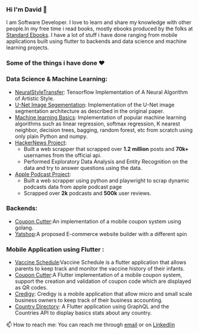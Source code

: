 
 ### Hi I'm David :wave:

 
I am Software Developer.
I love to learn and share my knowledge with other people.In my free time i read books, mostly ebooks produced by the folks at [Standard Ebooks]('https://standardebooks.org/'). I have a lot of stuff i have done ranging from mobile applications built using flutter to backends and data science and machine learning projects.


### Some of the things i have done :heart:  

 ### Data Science & Machine Learning:  
- [NeuralStyleTransfer](https://github.com/david-adewoyin/NeuralStyleTransfer): Tensorflow Implementation of A Neural Algorithm of Artistic Style.
- [U-Net Image Segementation](https://github.com/david-adewoyin/UNet): Implementation of the U-Net image segmentation architecture as described in the original paper.
- [Machine learning Basics](https://github.com/david-adewoyin/machine_learning_basics): Implementation of popular machine learning algorithms such as linear regression, softmax regression, K nearest neighbor, decision trees, bagging, random forest, etc from scratch using only plain Python and numpy.
- [HackerNews Project](https://github.com/david-adewoyin/HackerNews):
  - Built a web scrapper that scrapped over **1.2 million** posts and **70k+** usernames from the official api.
  - Performed Exploratory Data Analysis and Entity Recognition on the data and try to answer questions using the data.
- [Apple Podcast Project](https://github.com/david-adewoyin/apple_podcasts):
  - Built a web scrapper using python and playwright to scrap dynamic podcasts data from apple podcast page
  - Scrapped  over **2k** podcasts and  **500k** user reviews.  
  
### Backends:
-  [Coupon Cutter](https://github.com/david-adewoyin/couponcutter):An implementation of a mobile coupon system using golang.
-  [Yatshop](https://github.com/david-adewoyin/yatshop):A proposed E-commerce website builder with a different spin

### Mobile Application using **Flutter** : 


-  [Vaccine Schedule](https://github.com/david-adewoyin/vaccine_schedule):Vaccine Schedule is a flutter application that allows parents to keep track and monitor the vaccine history of their infants.
-  [Coupon Cutter](https://github.com/david-adewoyin/cuo-cutter):A Flutter implementation of a mobile coupon system, support the creation and validation of coupon code which are displayed as QR codes.
-  [Credigy](https://github.com/david-adewoyin/credigy): Credigy is a mobile application that allow micro and small scale business owners to keep track of their business accounting.
-  [Country Directory](https://github.com/david-adewoyin/country_directory): A Flutter application using GraphQL and the Countries API to display basics stats about any country.


:mailbox: How to reach me: You can reach me through [email]('mailto:davyadewoyin@gmail.com') or on [Linkedlin](https://www.linkedin.com/in/davyadewoyin/) 

<!--
**david-adewoyin/david-adewoyin** is a ✨ _special_ ✨ repository because its `README.md` (this file) appears on your GitHub profile.

Here are some ideas to get you started:

- 🔭 I’m currently working on ...
- 🌱 I’m currently learning ...
- 👯 I’m looking to collaborate on ...
- 🤔 I’m looking for help with ...
- 💬 Ask me about ...
- 📫 How to reach me: ...
- 😄 Pronouns: ...
- ⚡ Fun fact: ...
-->
